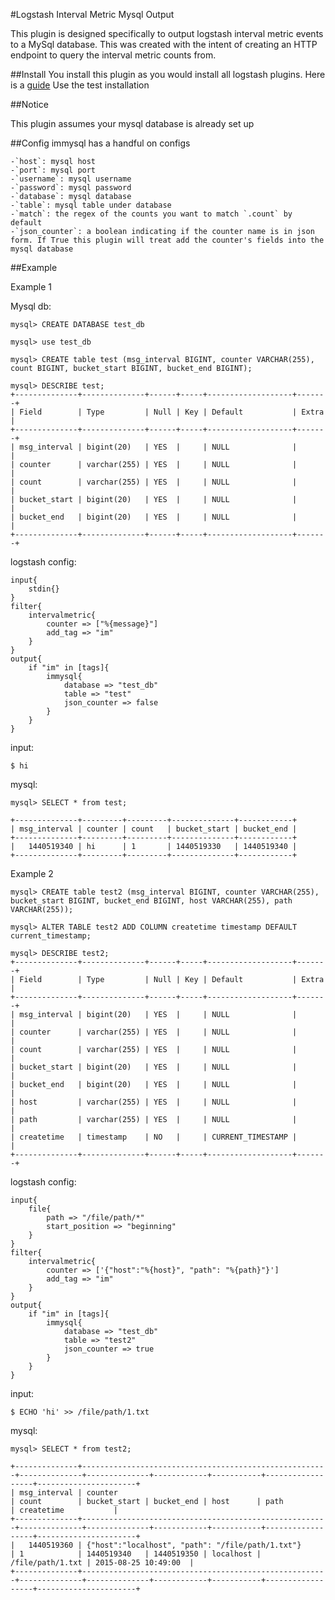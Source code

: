 #Logstash Interval Metric Mysql Output

This plugin is designed specifically to output logstash interval metric events to a MySql database. This was created with the intent of creating an HTTP endpoint to query the interval metric counts from. 

##Install
You install this plugin as you would install all logstash plugins. Here is a [guide](https://www.elastic.co/guide/en/logstash/current/_how_to_write_a_logstash_filter_plugin.html#_test_installation_3) Use the test installation 

##Notice

This plugin assumes your mysql database is already set up

##Config
immysql has a handful on configs

	-`host`: mysql host
	-`port`: mysql port
	-`username`: mysql username
	-`password`: mysql password
	-`database`: mysql database
	-`table`: mysql table under database
	-`match`: the regex of the counts you want to match `.count` by default
	-`json_counter`: a boolean indicating if the counter name is in json form. If True this plugin will treat add the counter's fields into the mysql database

##Example

Example 1

Mysql db:

```
mysql> CREATE DATABASE test_db

mysql> use test_db

mysql> CREATE table test (msg_interval BIGINT, counter VARCHAR(255), count BIGINT, bucket_start BIGINT, bucket_end BIGINT);

mysql> DESCRIBE test;
+--------------+--------------+------+-----+-------------------+-------+
| Field        | Type         | Null | Key | Default           | Extra |
+--------------+--------------+------+-----+-------------------+-------+
| msg_interval | bigint(20)   | YES  |     | NULL              |       |
| counter      | varchar(255) | YES  |     | NULL              |       |
| count        | varchar(255) | YES  |     | NULL              |       |
| bucket_start | bigint(20)   | YES  |     | NULL              |       |
| bucket_end   | bigint(20)   | YES  |     | NULL              |       |
+--------------+--------------+------+-----+-------------------+-------+
```

logstash config:

```
input{
	stdin{}
}
filter{
	intervalmetric{
		counter => ["%{message}"]
		add_tag => "im"
	}
}
output{
	if "im" in [tags]{
		immysql{
			database => "test_db"
			table => "test"
			json_counter => false
		}
	}
}
```

input:

```
$ hi
```

mysql:

```
mysql> SELECT * from test;

+--------------+---------+---------+--------------+------------+
| msg_interval | counter | count   | bucket_start | bucket_end |
+--------------+---------+---------+--------------+------------+
|   1440519340 | hi      | 1       | 1440519330   | 1440519340 |
+--------------+---------+---------+--------------+------------+
```


Example 2

```
mysql> CREATE table test2 (msg_interval BIGINT, counter VARCHAR(255), bucket_start BIGINT, bucket_end BIGINT, host VARCHAR(255), path VARCHAR(255));

mysql> ALTER TABLE test2 ADD COLUMN createtime timestamp DEFAULT current_timestamp;

mysql> DESCRIBE test2;
+--------------+--------------+------+-----+-------------------+-------+
| Field        | Type         | Null | Key | Default           | Extra |
+--------------+--------------+------+-----+-------------------+-------+
| msg_interval | bigint(20)   | YES  |     | NULL              |       |
| counter      | varchar(255) | YES  |     | NULL              |       |
| count        | varchar(255) | YES  |     | NULL              |       |
| bucket_start | bigint(20)   | YES  |     | NULL              |       |
| bucket_end   | bigint(20)   | YES  |     | NULL              |       |
| host         | varchar(255) | YES  |     | NULL              |       |
| path         | varchar(255) | YES  |     | NULL              |       |
| createtime   | timestamp    | NO   |     | CURRENT_TIMESTAMP |       |
+--------------+--------------+------+-----+-------------------+-------+
```


logstash config:

```
input{
	file{
        path => "/file/path/*"
        start_position => "beginning"
    }
}
filter{
	intervalmetric{
		counter => ['{"host":"%{host}", "path": "%{path}"}']
		add_tag => "im"
	}
}
output{
	if "im" in [tags]{
		immysql{
			database => "test_db"
			table => "test2"
			json_counter => true
		}
	}
}
```

input:

```
$ ECHO 'hi' >> /file/path/1.txt
```

mysql:

```
mysql> SELECT * from test2;

+--------------+-------------------------------------------------------+--------------+--------------+------------+-----------+------------------+----------------------+
| msg_interval | counter                                               | count        | bucket_start | bucket_end | host      | path             | createtime           |
+--------------+-------------------------------------------------------+--------------+--------------+------------+-----------+------------------+----------------------+
|   1440519360 | {"host":"localhost", "path": "/file/path/1.txt"}      | 1            | 1440519340   | 1440519350 | localhost | /file/path/1.txt | 2015-08-25 10:49:00  |
+--------------+-------------------------------------------------------+--------------+--------------+------------+-----------+------------------+----------------------+

```